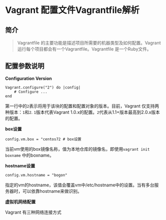 # Vagrant 配置文件Vagrantfile解析 

## 简介
> Vagrantfile 的主要功能是描述项目所需要的机器类型及如何配置。Vagrant 运行每个项目都会有一个Vagrantfile。Vagrantfile 是一个Ruby文件。

## 配置参数说明 

**Configuration Version**

```
Vagrant.configure("2") do |config|
	# Configure ...
end
```

第一行中的`2`表示将用于该块的配置和配置对象的版本。目前，Vagrant 仅支持两种版本：`1`和`2`. `1`版本代表Vagrant 1.0.x的配置。`2`代表从1.1+版本最高到2.0.x版本的配置。

**box设置**
```
config.vm.box = "centos72 # box设置
```
当前vm使用的box镜像名称，值为本地仓库的镜像名，即使用`vagrant init boxname` 中的boxname。

**hostname设置**

```
config.vm.hostname = "bogon"
```
指定的vm的hostname，该值会覆盖vm中/etc/hostname中的设置。当有多台服务器时，可以依靠hostname来做识别。

**虚拟机网络配置**

Vagrant 有三种网络连接方式